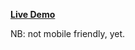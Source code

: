 <a href ="https://m2cci-bouzentm.github.io/youtube-clone/"> <strong> Live Demo </strong> </a>

NB: not mobile friendly, yet.
